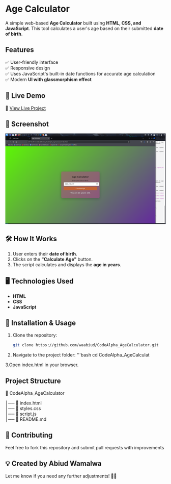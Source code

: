 # Age Calculator

A simple web-based **Age Calculator** built using **HTML, CSS, and JavaScript**. This tool calculates a user's age based on their submitted **date of birth**.

## Features

✅ User-friendly interface  
✅ Responsive design  
✅ Uses JavaScript's built-in date functions for accurate age calculation  
✅ Modern **UI with glassmorphism effect**  

## 🔗 Live Demo

🚀 [View Live Project](https://waabiud.github.io/CodeAlpha_AgeCalculator)  

## 📸 Screenshot

![Age Calculator Screenshot](CodeAlphaCalculator.jpeg)

## 🛠 How It Works

1. User enters their **date of birth**.
2. Clicks on the **"Calculate Age"** button.
3. The script calculates and displays the **age in years**.

## 🖥️ Technologies Used

- **HTML** 
- **CSS**   
- **JavaScript**  

## 🚀 Installation & Usage

1. Clone the repository:
   ```bash
   git clone https://github.com/waabiud/CodeAlpha_AgeCalculator.git
2. Navigate to the project folder:
'''bash
cd CodeAlpha_AgeCalculat

3.Open index.html in your browser.

## Project Structure

📂 CodeAlpha_AgeCalculator


│── 📜 index.html <br>
│── 📜 styles.css <br> 
│── 📜 script.js <br>
│── 📜 README.md

## 🤝 Contributing

Feel free to fork this repository and submit pull requests with improvements

## 💡 Created by Abiud Wamalwa


Let me know if you need any further adjustments! 🚀🔥


